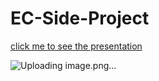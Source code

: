# EC-Side-Project

[click me to see the presentation](https://www.canva.com/design/DAGSCi6dr5w/NaYotGlBnVJ0bJJA5Wbs4g/view?utm_content=DAGSCi6dr5w&utm_campaign=designshare&utm_medium=link2&utm_source=uniquelinks&utlId=GSS9-QyTqA)

![Uploading image.png…]()
